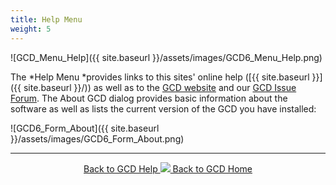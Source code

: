 ```yaml
---
title: Help Menu
weight: 5
---
```


![GCD_Menu_Help]({{ site.baseurl }}/assets/images/GCD6_Menu_Help.png)

The *Help Menu *provides links to this sites' online help ([{{ site.baseurl }}]({{ site.baseurl }}/)) as well as to the [GCD website](http://gcd.joewheaton.org/) and our [GCD Issue Forum](https://github.com/Riverscapes/gcd/issues). The About GCD dialog provides basic information about the software as well as lists the current version of the GCD you have installed:

![GCD6_Form_About]({{ site.baseurl }}/assets/images/GCD6_Form_About.png)



------
<div align="center">
	<a class="hollow button" href="{{ site.baseurl }}/Help"><i class="fa fa-chevron-circle-left"></i>  Back to GCD Help </a>  
	<a class="hollow button" href="{{ site.baseurl }}/"><img src="{{ site.baseurl}}/assets/images/icons/GCDAddIn.png">  Back to GCD Home </a>  
</div>